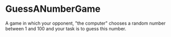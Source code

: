 # GuessANumberGame
A game in which your opponent, "the computer" chooses a random number between  1 and 100 and your task is to guess this number.
